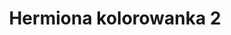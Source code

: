 ---
title: Hermiona kolorowanka 2
description: Kolorowanka Hermiona - wariant 2
canonical: /film/harry-potter/hermiona
variant_of: hermiona
tags:
- film
- harry-potter
---